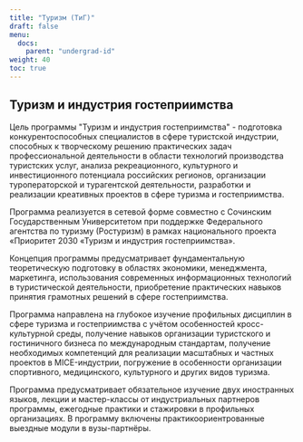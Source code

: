 ```yaml
---
title: "Туризм (ТиГ)"
draft: false
menu:
  docs:
    parent: "undergrad-id"
weight: 40
toc: true
---
```


## Туризм и индустрия гостеприимства

<!--
![](https://img.shields.io/badge/Баклавриат-Менеджмент-blue) ![](https://img.shields.io/badge/%D0%95%D0%93%D0%AD-%D0%A0%D1%83%D1%81%D1%81%D0%BA%D0%B8%D0%B9_%7C_%D0%9C%D0%B0%D1%82%D0%B5%D0%BC%D0%B0%D1%82%D0%B8%D0%BA%D0%B0_%7C_%D0%98%D0%BD%D0%BE%D1%81%D1%82%D1%80%D0%B0%D0%BD%D0%BD%D1%8B%D0%B9%20%D1%8F%D0%B7%D1%8B%D0%BA-blue)
![](https://img.shields.io/badge/Всего_мест-25-blue)
-->

Цель программы "Туризм и индустрия гостеприимства" - подготовка конкурентоспособных специалистов в сфере туристской индустрии, способных к творческому решению практических задач профессиональной деятельности в области технологий производства туристских услуг, анализа рекреационного, культурного и инвестиционного потенциала российских регионов, организации туроператорской и турагентской деятельности, разработки и реализации креативных проектов в сфере туризма и гостеприимства.

Программа реализуется в сетевой форме совместно с Сочинским Государственным Университетом при поддержке Федерального агентства по туризму (Ростуризм) в рамках национального проекта «Приоритет 2030 «Туризм и индустрия гостеприимства».

Концепция программы предусматривает фундаментальную теоретическую подготовку в областях экономики, менеджмента, маркетинга, использования современных информационных технологий в туристической деятельности, приобретение практических навыков принятия грамотных решений в сфере гостеприимства.

Программа направлена на глубокое изучение профильных дисциплин в сфере туризма и гостеприимства с учётом особенностей кросс-культурной среды, получение навыков организации туристского и гостиничного бизнеса по международным стандартам, получение необходимых компетенций для реализации масштабных и частных проектов в MICE-индустрии, погружение в особенности организации спортивного, медицинского, культурного и других видов туризма.

Программа предусматривает обязательное изучение двух иностранных языков, лекции и мастер-классы от индустриальных партнеров программы, ежегодные практики и стажировки в профильных организациях. В программу включены практикоориентрованные выездные модули в вузы-партнёры.
